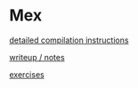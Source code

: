 # Mex

[detailed compilation instructions](compilation_instructions.md)

[writeup / notes](205_mex.md)

[exercises](exercise/exercise_mex.md)
